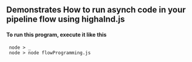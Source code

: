 ## Demonstrates How to run asynch code in your pipeline flow using highalnd.js


#### To run this program, execute it like this
     node > _
     node > node flowProgramming.js
